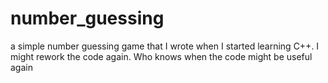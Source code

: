# number_guessing
a simple number guessing game that I wrote when I started learning C++. I might rework the code again. Who knows when the code might be useful again
